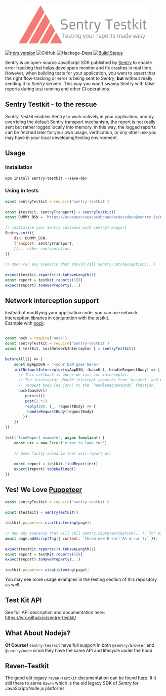 <p align="center">
    <img alt="sentry-teskit" src="./docs/logo/Sentry_github.svg" height="132">
</p>


[![npm version](https://badge.fury.io/js/sentry-testkit.svg)](https://badge.fury.io/js/sentry-testkit)
![GitHub](https://img.shields.io/github/license/mashape/apistatus.svg?style=popout)
![Hackage-Deps](https://img.shields.io/hackage-deps/v/lens.svg)
[![Build Status](https://travis-ci.org/wix/sentry-testkit.svg?branch=master)](https://travis-ci.org/wix/sentry-testkit)

Sentry is an open-source JavaScript SDK published by [Sentry](https://sentry.io/welcome/) to enable error tracking that helps developers monitor and fix crashes in real time.<br>
However, when building tests for your application, you want to assert that the right flow-tracking or error is being sent to *Sentry*, **but** without really sending it to *Sentry* servers. This way you won't swamp Sentry with false reports during test running and other CI operations.

## Sentry Testkit - to the rescue
*Sentry Testkit* enables Sentry to work natively in your application, and by overriding the default Sentry transport mechanism, the report is not really sent but rather logged locally into memory. In this way, the logged reports can be fetched later for your own usage, verification, or any other use you may have in your local developing/testing environment.


## Usage
### Installation
```
npm install sentry-testkit --save-dev
```

### Using in tests
```javascript
const sentryTestkit = require('sentry-testkit')

const {testkit, sentryTransport} = sentryTestkit()
const DUMMY_DSN = 'https://acacaeaccacacacabcaacdacdacadaca@sentry.io/000001';

// initialize your Sentry instance with sentryTransport
Sentry.init({
    dsn: DUMMY_DSN,
    transport: sentryTransport,
    //... other configurations
})

// then run any scenario that should call Sentry.catchException(...)

expect(testkit.reports()).toHaveLength(1)
const report = testkit.reports()[0]
expect(report).toHaveProperty(...)
```

## Network interception support
Instead of modifying your application code, you can use network interception libraries in conjunction with the testkit.\
Example with [nock](https://github.com/nock/nock):
```javascript

const nock = require('nock')
const sentryTestkit = require('sentry-testkit')
const { testkit, initNetworkInterceptor } = sentryTestkit()

beforeAll(() => {
    const myAppDSN = '<your DSN goes here>'
    initNetworkInterceptor(myAppDSN, (baseUrl, handleRequestBody) => {
      // This callback is where we init our interceptor.
      // The interceptor should intercept requests from `baseUrl` and pass the
      // request body (as json) to the `handleRequestBody` function.
      nock(baseUrl)
        .persist()
        .post(/.*/)
        .reply(200, (_, requestBody) => {
          handleRequestBody(requestBody)
        })
    })
})

test('findReport example', async function() {
    const err = new Error('error to look for')

    // Some faulty scenario that will report err

    const report = testkit.findReport(err)
    expect(report).toBeDefined()
})
```

## Yes! We Love [Puppeteer](https://pptr.dev/)
```javascript
const sentryTestkit = require('sentry-testkit')

const {testkit} = sentryTestkit()

testkit.puppeteer.startListening(page);

// Run any scenario that will call Sentry.captureException(...), for example:
await page.addScriptTag({ content: `throw new Error('An error');` });

expect(testKit.reports()).toHaveLength(1)
const report = testKit.reports()[0]
expect(report).toHaveProperty(...)

testkit.puppeteer.stopListening(page);
```

You may see more usage examples in the testing section of this repository as well.

## Test Kit API
See full API description and documentation here: https://wix.github.io/sentry-testkit/

## What About Nodejs?
**Of Course!**
`sentry-testkit` have full support in both `@sentry/browser` and `@sentry/node` since they have the same API and lifecycle under the hood.

## Raven-Testkit
The good old legacy `raven-testkit` documentation can be found [here](LEGACY_API.md). It it still there to serve `Raven` which is the old legacy SDK of *Sentry* for JavaScript/Node.js platforms
